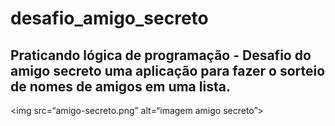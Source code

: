 # desafio_amigo_secreto
## Praticando lógica de programação - Desafio do amigo secreto uma aplicação para fazer o sorteio de nomes de amigos em uma lista.
<img src=“amigo-secreto.png” alt=“imagem amigo secreto”>
